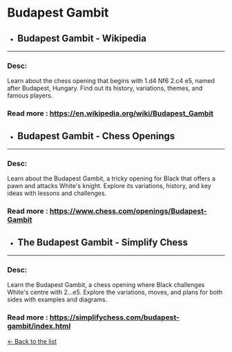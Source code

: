 # Budapest Gambit
- ## **Budapest Gambit - Wikipedia** 

---
### Desc: 
 Learn about the chess opening that begins with 1.d4 Nf6 2.c4 e5, named after Budapest, Hungary. Find out its history, variations, themes, and famous players. 
### Read more : https://en.wikipedia.org/wiki/Budapest_Gambit 
- ## **Budapest Gambit - Chess Openings** 

---
### Desc: 
 Learn about the Budapest Gambit, a tricky opening for Black that offers a pawn and attacks White's knight. Explore its variations, history, and key ideas with lessons and challenges. 
### Read more : https://www.chess.com/openings/Budapest-Gambit 
- ## **The Budapest Gambit - Simplify Chess** 

---
### Desc: 
 Learn the Budapest Gambit, a chess opening where Black challenges White's centre with 2...e5. Explore the variations, moves, and plans for both sides with examples and diagrams. 
### Read more : https://simplifychess.com/budapest-gambit/index.html 


[← Back to the list](../chess-openings.md)